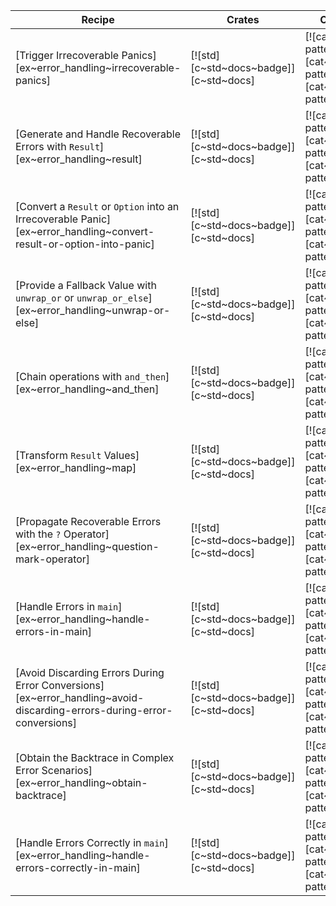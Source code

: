 | Recipe | Crates | Categories |
|--------|--------|------------|
| [Trigger Irrecoverable Panics][ex~error_handling~irrecoverable-panics] | [![std][c~std~docs~badge]][c~std~docs] | [![cat~rust-patterns][cat~rust-patterns~badge]][cat~rust-patterns] |
| [Generate and Handle Recoverable Errors with `Result`][ex~error_handling~result] | [![std][c~std~docs~badge]][c~std~docs] | [![cat~rust-patterns][cat~rust-patterns~badge]][cat~rust-patterns] |
| [Convert a `Result` or `Option` into an Irrecoverable Panic][ex~error_handling~convert-result-or-option-into-panic] | [![std][c~std~docs~badge]][c~std~docs] | [![cat~rust-patterns][cat~rust-patterns~badge]][cat~rust-patterns] |
| [Provide a Fallback Value with `unwrap_or` or `unwrap_or_else`][ex~error_handling~unwrap-or-else] | [![std][c~std~docs~badge]][c~std~docs] | [![cat~rust-patterns][cat~rust-patterns~badge]][cat~rust-patterns] |
| [Chain operations with `and_then`][ex~error_handling~and_then] | [![std][c~std~docs~badge]][c~std~docs] | [![cat~rust-patterns][cat~rust-patterns~badge]][cat~rust-patterns] |
| [Transform `Result` Values][ex~error_handling~map] | [![std][c~std~docs~badge]][c~std~docs] | [![cat~rust-patterns][cat~rust-patterns~badge]][cat~rust-patterns] |
| [Propagate Recoverable Errors with the `?` Operator][ex~error_handling~question-mark-operator] | [![std][c~std~docs~badge]][c~std~docs] | [![cat~rust-patterns][cat~rust-patterns~badge]][cat~rust-patterns] |
| [Handle Errors in `main`][ex~error_handling~handle-errors-in-main] | [![std][c~std~docs~badge]][c~std~docs] | [![cat~rust-patterns][cat~rust-patterns~badge]][cat~rust-patterns] |
| [Avoid Discarding Errors During Error Conversions][ex~error_handling~avoid-discarding-errors-during-error-conversions] | [![std][c~std~docs~badge]][c~std~docs] | [![cat~rust-patterns][cat~rust-patterns~badge]][cat~rust-patterns] |
| [Obtain the Backtrace in Complex Error Scenarios][ex~error_handling~obtain-backtrace] | [![std][c~std~docs~badge]][c~std~docs] | [![cat~rust-patterns][cat~rust-patterns~badge]][cat~rust-patterns] |
| [Handle Errors Correctly in `main`][ex~error_handling~handle-errors-correctly-in-main] | [![std][c~std~docs~badge]][c~std~docs] | [![cat~rust-patterns][cat~rust-patterns~badge]][cat~rust-patterns] |
